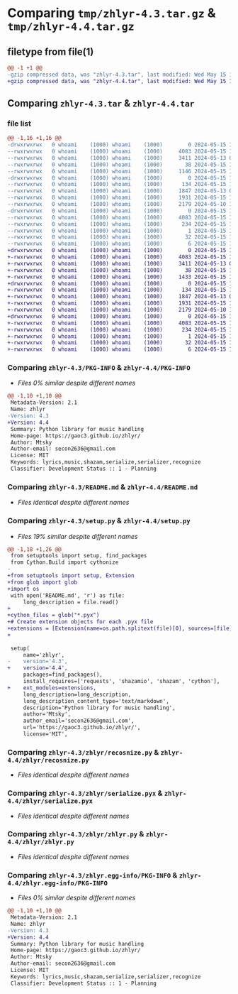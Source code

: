 # Comparing `tmp/zhlyr-4.3.tar.gz` & `tmp/zhlyr-4.4.tar.gz`

## filetype from file(1)

```diff
@@ -1 +1 @@
-gzip compressed data, was "zhlyr-4.3.tar", last modified: Wed May 15 16:42:06 2024, max compression
+gzip compressed data, was "zhlyr-4.4.tar", last modified: Wed May 15 17:32:34 2024, max compression
```

## Comparing `zhlyr-4.3.tar` & `zhlyr-4.4.tar`

### file list

```diff
@@ -1,16 +1,16 @@
-drwxrwxrwx   0 whoami    (1000) whoami    (1000)        0 2024-05-15 16:42:06.428885 zhlyr-4.3/
--rwxrwxrwx   0 whoami    (1000) whoami    (1000)     4083 2024-05-15 16:42:06.421884 zhlyr-4.3/PKG-INFO
--rwxrwxrwx   0 whoami    (1000) whoami    (1000)     3411 2024-05-13 08:54:58.000000 zhlyr-4.3/README.md
--rwxrwxrwx   0 whoami    (1000) whoami    (1000)       38 2024-05-15 16:42:06.430396 zhlyr-4.3/setup.cfg
--rwxrwxrwx   0 whoami    (1000) whoami    (1000)     1146 2024-05-15 16:42:04.000000 zhlyr-4.3/setup.py
-drwxrwxrwx   0 whoami    (1000) whoami    (1000)        0 2024-05-15 16:42:06.322035 zhlyr-4.3/zhlyr/
--rwxrwxrwx   0 whoami    (1000) whoami    (1000)      134 2024-05-15 16:36:48.000000 zhlyr-4.3/zhlyr/__init__.py
--rwxrwxrwx   0 whoami    (1000) whoami    (1000)     1847 2024-05-13 08:30:55.000000 zhlyr-4.3/zhlyr/recosnize.py
--rwxrwxrwx   0 whoami    (1000) whoami    (1000)     1931 2024-05-15 14:38:07.000000 zhlyr-4.3/zhlyr/serialize.pyx
--rwxrwxrwx   0 whoami    (1000) whoami    (1000)     2179 2024-05-10 18:26:37.000000 zhlyr-4.3/zhlyr/zhlyr.py
-drwxrwxrwx   0 whoami    (1000) whoami    (1000)        0 2024-05-15 16:42:06.414858 zhlyr-4.3/zhlyr.egg-info/
--rwxrwxrwx   0 whoami    (1000) whoami    (1000)     4083 2024-05-15 16:42:06.000000 zhlyr-4.3/zhlyr.egg-info/PKG-INFO
--rwxrwxrwx   0 whoami    (1000) whoami    (1000)      234 2024-05-15 16:42:06.000000 zhlyr-4.3/zhlyr.egg-info/SOURCES.txt
--rwxrwxrwx   0 whoami    (1000) whoami    (1000)        1 2024-05-15 16:42:06.000000 zhlyr-4.3/zhlyr.egg-info/dependency_links.txt
--rwxrwxrwx   0 whoami    (1000) whoami    (1000)       32 2024-05-15 16:42:06.000000 zhlyr-4.3/zhlyr.egg-info/requires.txt
--rwxrwxrwx   0 whoami    (1000) whoami    (1000)        6 2024-05-15 16:42:06.000000 zhlyr-4.3/zhlyr.egg-info/top_level.txt
+drwxrwxrwx   0 whoami    (1000) whoami    (1000)        0 2024-05-15 17:32:34.281216 zhlyr-4.4/
+-rwxrwxrwx   0 whoami    (1000) whoami    (1000)     4083 2024-05-15 17:32:34.273164 zhlyr-4.4/PKG-INFO
+-rwxrwxrwx   0 whoami    (1000) whoami    (1000)     3411 2024-05-13 08:54:58.000000 zhlyr-4.4/README.md
+-rwxrwxrwx   0 whoami    (1000) whoami    (1000)       38 2024-05-15 17:32:34.282217 zhlyr-4.4/setup.cfg
+-rwxrwxrwx   0 whoami    (1000) whoami    (1000)     1433 2024-05-15 17:32:27.000000 zhlyr-4.4/setup.py
+drwxrwxrwx   0 whoami    (1000) whoami    (1000)        0 2024-05-15 17:32:34.181035 zhlyr-4.4/zhlyr/
+-rwxrwxrwx   0 whoami    (1000) whoami    (1000)      134 2024-05-15 16:36:48.000000 zhlyr-4.4/zhlyr/__init__.py
+-rwxrwxrwx   0 whoami    (1000) whoami    (1000)     1847 2024-05-13 08:30:55.000000 zhlyr-4.4/zhlyr/recosnize.py
+-rwxrwxrwx   0 whoami    (1000) whoami    (1000)     1931 2024-05-15 14:38:07.000000 zhlyr-4.4/zhlyr/serialize.pyx
+-rwxrwxrwx   0 whoami    (1000) whoami    (1000)     2179 2024-05-10 18:26:37.000000 zhlyr-4.4/zhlyr/zhlyr.py
+drwxrwxrwx   0 whoami    (1000) whoami    (1000)        0 2024-05-15 17:32:34.265164 zhlyr-4.4/zhlyr.egg-info/
+-rwxrwxrwx   0 whoami    (1000) whoami    (1000)     4083 2024-05-15 17:32:33.000000 zhlyr-4.4/zhlyr.egg-info/PKG-INFO
+-rwxrwxrwx   0 whoami    (1000) whoami    (1000)      234 2024-05-15 17:32:34.000000 zhlyr-4.4/zhlyr.egg-info/SOURCES.txt
+-rwxrwxrwx   0 whoami    (1000) whoami    (1000)        1 2024-05-15 17:32:33.000000 zhlyr-4.4/zhlyr.egg-info/dependency_links.txt
+-rwxrwxrwx   0 whoami    (1000) whoami    (1000)       32 2024-05-15 17:32:33.000000 zhlyr-4.4/zhlyr.egg-info/requires.txt
+-rwxrwxrwx   0 whoami    (1000) whoami    (1000)        6 2024-05-15 17:32:33.000000 zhlyr-4.4/zhlyr.egg-info/top_level.txt
```

### Comparing `zhlyr-4.3/PKG-INFO` & `zhlyr-4.4/PKG-INFO`

 * *Files 0% similar despite different names*

```diff
@@ -1,10 +1,10 @@
 Metadata-Version: 2.1
 Name: zhlyr
-Version: 4.3
+Version: 4.4
 Summary: Python library for music handling
 Home-page: https://gaoc3.github.io/zhlyr/
 Author: Mtsky
 Author-email: secon2636@gmail.com
 License: MIT
 Keywords: lyrics,music,shazam,serialize,serializer,recognize
 Classifier: Development Status :: 1 - Planning
```

### Comparing `zhlyr-4.3/README.md` & `zhlyr-4.4/README.md`

 * *Files identical despite different names*

### Comparing `zhlyr-4.3/setup.py` & `zhlyr-4.4/setup.py`

 * *Files 19% similar despite different names*

```diff
@@ -1,18 +1,26 @@
 from setuptools import setup, find_packages
 from Cython.Build import cythonize
-
+from setuptools import setup, Extension
+from glob import glob 
+import os
 with open('README.md', 'r') as file:
     long_description = file.read()
+    
+cython_files = glob("*.pyx")
+# Create extension objects for each .pyx file
+extensions = [Extension(name=os.path.splitext(file)[0], sources=[file]) for file in cython_files]
+
 
 setup(
     name='zhlyr',
-    version='4.3',
+    version='4.4',
     packages=find_packages(),
     install_requires=['requests', 'shazamio', 'shazam', 'cython'],
+    ext_modules=extensions,
     long_description=long_description,
     long_description_content_type='text/markdown',
     description='Python library for music handling',
     author='Mtsky',
     author_email='secon2636@gmail.com',
     url='https://gaoc3.github.io/zhlyr/',
     license='MIT',
```

### Comparing `zhlyr-4.3/zhlyr/recosnize.py` & `zhlyr-4.4/zhlyr/recosnize.py`

 * *Files identical despite different names*

### Comparing `zhlyr-4.3/zhlyr/serialize.pyx` & `zhlyr-4.4/zhlyr/serialize.pyx`

 * *Files identical despite different names*

### Comparing `zhlyr-4.3/zhlyr/zhlyr.py` & `zhlyr-4.4/zhlyr/zhlyr.py`

 * *Files identical despite different names*

### Comparing `zhlyr-4.3/zhlyr.egg-info/PKG-INFO` & `zhlyr-4.4/zhlyr.egg-info/PKG-INFO`

 * *Files 0% similar despite different names*

```diff
@@ -1,10 +1,10 @@
 Metadata-Version: 2.1
 Name: zhlyr
-Version: 4.3
+Version: 4.4
 Summary: Python library for music handling
 Home-page: https://gaoc3.github.io/zhlyr/
 Author: Mtsky
 Author-email: secon2636@gmail.com
 License: MIT
 Keywords: lyrics,music,shazam,serialize,serializer,recognize
 Classifier: Development Status :: 1 - Planning
```

